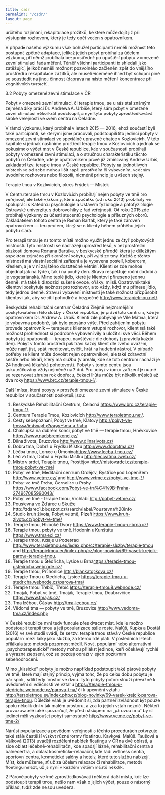 ```yaml
---
title: czdr
permalink: "/czdr/"
layout: page
---
```


určitého rozjímání, rekapitulace prožitků, ke které může dojít již při výstupním rozhovoru, který je tedy opět veden s opatrovníkem.

V případě našeho výzkumu však bohužel participanti neměli možnost této postupné zpětné adaptace, jelikož jejich pobyt probíhal za účelem výzkumu, při němž probíhala bezprostředně po opuštění pobytu v omezené zevní stimulaci řada měření. Téměř všichni participanti to shledali jako zatěžující, jelikož neměli možnost pozvolného začlenění zpět do vnějšího prostředí a rekapitulace zážitků, ale museli víceméně ihned být schopni pině se soustředit na jinou činnost (doprava na místo měření, koncentrace při kognitivních testech).

 3.2 Pobyty omezené zevní stimulace v ČR

Pobyt v omezené zevní stimulaci, či terapie tmou, se u nás stal známým zejména díky práci Dr. Andrewa A. Urbiše, který sám pobyt v omezené zevní stimulaci několikrát podstoupil, a nyní tyto pobyty zprostředkovává široké veřejnosti ve svém centru na Čeladné.

V rámci výzkumu, který probíhal v letech 2015 — 2016, jehož součástí byli také participanti, se kterými jsme pracovali, podstoupili tito jedinci pobyty v omezené zevní stimulaci ve speciálně upravené chatce v Kozlovicích. V této kapitole si jednak nastíníme prostředí terapie tmou v Kozlovicích a jednak se pokusíme o výčet míst v České republice, kde v současnosti probíhají pobyty v omezené zevní stimulaci, a o stručnou charakteristiku těchto pobytů na Čeladné, kde je opatrovníkem právě již zmiňovaný Andrew Urbiš, zakladatel tzv. terapie tmou v České republice. Pobyty na jednotlivých místech se od sebe mohou lišit např. prostředím či vybavením, vedením úvodního rozhovoru nebo filozofií, nicméně princip je u všech stejný.

Terapie tmou v Kozlovicích, okres Frýdek — Místek

V Centru terapie tmou v Kozlovicích probíhají nejen pobyty ve tmě pro veřejnost, ale také výzkumy, které zpočátku (od roku 2013) probíhaly ve spolupráci s Katedrou psychologie a Ústavem fyziologie a patofyziologie Ostravské univerzity, s dobrovolníky z řad veřejnosti. Od roku 2015 zde probíhají výzkumy za účasti studentů psychologie a příbuzných oborů. Zakladatelem tohoto centra je Roman Barták, který je také zároveň opatrovníkem — terapeutem, který se o klienty během průběhu jejich pobytu stará.

Pro terapii tmou je na tomto místě možno využít jednu ze čtyř pobytových místností. Tyto místnosti se nacházejí uprostřed lesů, v bezprostřední blízkosti domova Romana Bartáka, v beskydské přírodě, která je důležitým aspektem zejména při skončení pobytu, při vyjití ze tmy. Každá z těchto místností má vlastní sociální zařízení a je vybavena postelí, kobercem, křeslem, a je v ní zajištěno dostatečné větrání. Klienti se zde mohou objednat jak na týden, tak i na pouhý den. Strava respektuje roční období a je vegetariánská. Mimo teplé jídlo, které je klientovi přineseno jednou denně, má také k dispozici sušené ovoce, oříšky, miisli. Opatrovník také klientovi poskytuje možnost pro rozhovor, a to vždy, když mu přinese jídlo, tedy jednou denně. Stravu i vybavení místnosti je také možnost přizpůsobit klientovi tak, aby se cítil pohodlně a bezpečně 
<http://www.terapietmou.net/>.

Beskydské rehabilitační centrum Čeladná
Zřejmě nejznámějším poskytovatelem této služby v České republice, je právě toto centrum, kde je opatrovníkem Dr. Andrew A. Urbiš. Klienti zde pobývají ve Vile Mátma, která je vybavena podobně, jak bylo popsáno výše. Před zahájením pobytu provede opatrovník — terapeut s klientem vstupní rozhovor, klient má také možnost prohlédnout si podrobně vybavení vily a uložit si své věci. Během pobytu jej opatrovník — terapeut navštěvuje dle dohody (zpravidla každý den). Pobyt v tomto prostředí pak tráví každý klient dle svého uvážení, může např. jíst, spát, meditovat, cvičit, hrát na hudební nástroj. V případě potřeby se klient může dovolat nejen opatrovníkovi, ale také zdravotní sestře nebo lékaři, který má službu (v areálu, kde se toto centrum nachází je 24 hodinová lékařská pohotovost). Pobyty v tomto centru jsou uskutečňovány vždy nejméně na 7 dní. Pro pobyt v tomto zařízení je nutné se rezervovat zhruba rok dopředu, čekací lhůta může být několik měsíců až dva roky <https://www.brc.cz/terapie-tmou-1/>.

Další místa, která pobyty v prostředí omezené zevní stimulace v České republice 
v současnosti poskytují, jsou:

1. Beskydské Rehabilitační Centrum, Čeladná <https://www.brc.cz/terapie-tmou-1/>.
2. Centrum Terapie Tmou, Kozlovicích <http://www.terapietmou.net/>.
3. Cesty sebepoznání, Pobyt ve tmě, Klatovy <http://pobyt-ve-tme.cz/index.php?page=tma_a_ticho>
4. Chaloupka na dobrém konci, pobyt ve tmě — terapie tmou, Hněvkovice <https://www.nadobremkonci.cz/>
5. Dílna života, Bruzovice <http://www.dilnazivota.cz/>
6. Dobrá tma, Dobrá u Frýdku Místku <http://www.dobratma.cz/>
7. Léčba tmou, Lomec u Úmonína<https://www.lecba-tmou.cz/>
8. Léčivá tma, Dobrá u Frýdku Místku  <http://lecivatma.sweb.cz/>
9. Místo v srdci, Terapie tmou, Prostějov <http://mistovsrdci.cz/terapie-tmou-pobyt-ve-tmel>
10. Pobyt ve tmě, Meditační centrum Ordějov, Bystřice pod Lopeníkem <http://www.vetme.cz/> and <http://www.vetme.cz/pobyt-ve-tme-2/>
11. Pobyt ve tmě Praha, Černolice u Prahy <https://www.facebook.com/Pobyt-ve-tm%C4%9B-Praha-274967085990043/>
12. Pobyt ve tmě - terapie tmou, Vrchlabí <http://pobyt-vetme.cz/>
13. Poustevna ve Žd'árec u Skutče <http://zdarec1.blogspot.cz/search/label/Poustevna%20info>
14. Studio kruh života, Pobyt ve tmě, Plzeň <https://www.kruh-zivota.cz/pobyt-ve-tme/>
15. Terapie tmou, Hluboké Dvory  <https://www.terapie-tmou-u-brna.cz/>
16. Terapie tmou, pobyty ve tmě, Hodonín u Kunštátu <https://www.tmaleci.cz/>
17. Terapie tmou, Kolaje u Poděbrad <http://www.terapietmou.eu/index.php/cz/terapie-sluzby/terapie-tmou> and <http://terapietmou.eu/index.php/cz/blog-novinky/69-vasek-krejcik-parova-terapie-tmou>. 
18. Terapie tmou u Štědřicha, Lysice u Brna<https://terapie-tmou-ustedricha.webnode.cz/>
19. Terapie tmou, Průhonice <http://blankatopkova.cz/>
20. Terapie Tmou u Stedricha, Lysice <https://terapie-tmou-u-stedricha.webnode.cz/parova-tma/>
21. Terapie tmou Třebíč, Třebíč <https://terapie-tmou8.webnode.cz/>
22. Tmaják, Pobyt ve tmě, Tmaják, Terapie tmou, Doubravčice <https://www.tmajak.cz/>
23. Tma léčbou, Čáslav <http://tma-lecbou.cz/>
24. Vědomá tma — pobyty ve tmě, Bruzovice <http://www.vedoma-tma.cz/index.php>

V České republice nyní tedy funguje přes dvacet míst, kde je možno podstoupit terapii tmou a její popularizace stále roste. Malůš, Kupka a Dostál (2016) ve své studii uvádí, že se tzv. terapie tmou stává v České republice populární mezi laiky jako služba, za kterou lidé platí. V posledních letech přilákala tato metoda pozornost médií. Nové, populární nebo alternativní „psychoterapeutické" metody mohou přilákat jedince, kteří očekávají rychlé a výrazné zlepšení, což se později odráží v jejich pozitivním sebehodnocení.

 Mimo „klasické" pobyty je možno například podstoupit také párové pobyty ve tmě, které mají stejný princip, vyjma toho, že po celou dobu pobytu je pár spolu, sdílí tedy prostor ve dvou. Tyto pobyty potom slouží převážně k uvědomění si vděčnosti ve vztahu <https://terapie-tmou-u-stedricha.webnode.cz/parova-tma/> či k upevnění vztahu <http://terapietmou.eu/index.php/cz/blog-novinky/69-vasek-krejcik-parova-terapie-tmou>. Důležité však je uvědomit si, zda partneři zvládnout být pouze spolu několik dní v tak malém prostoru, a zda to jejich vztah nezničí. Někteří provozovatelé také upozorňují, že před nástupem na „párovou tmu" by si jedinci měli vyzkoušet pobyt samostatně <http://www.vetme.cz/pobyt-ve-tme-2/>

 Nárůst popularizace a povědomí veřejnosti o těchto procedurách potvrzuje také stále častější výskyt různé formy floatingu. Kavková, Malůš, Taušová a Válková (2013) uvádějí rozdělení nabídek floatingu v ČR na dvě oblasti, a sice oblast léčebně-rehabilitační, kde spadají lázně, rehabilitační centra a balneoentra, a oblast kosmeticko-relaxační, kde řadí wellness centra, sportovní centra, kosmetické salóny a hotely, které tuto službu nabízejí. Míst, kde můžeme, ať už za účelem relaxace či rehabilitace, metodu floatingu nalézt, už je nyní v každém větším městě několik.

2 Párové pobyty ve tmě zprostředkovávají i některá další místa, kde lze podstoupit terapii tmou, nešlo nám 
však o jejich výčet, pouze o názorný příklad, tudíž zde nejsou uvedena.


